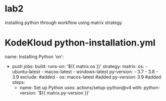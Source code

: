 # lab2
installing python through workflow using matrix strategy

# KodeKloud python-installation.yml

name: Installing Python
'on':
- push
jobs:
build:
runs-on: '${{ matrix.os }}'
strategy:
  matrix:
    os:
      - ubuntu-latest
      - macos-latest
      - windows-latest
    py-version:
      - 3.7
      - 3.8
      - 3.9
    exclude: #added
      - os: macos-latest #added
        py-version: 3.9 #added
steps:
  - name: Set up Python
    uses: actions/setup-python@v4
    with:
      python-version: '${{ matrix.py-version }}'
